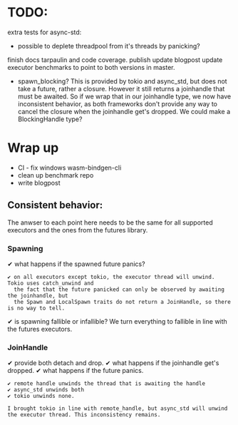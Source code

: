 # TODO:

extra tests for async-std:

  - possible to deplete threadpool from it's threads by panicking?

finish docs
tarpaulin and code coverage.
publish
update blogpost
update executor benchmarks to point to both versions in master.

- spawn_blocking? This is provided by tokio and async_std, but does not take a future, rather a closure.
  However it still returns a joinhandle that must be awaited. So if we wrap that in our joinhandle type,
  we now have inconsistent behavior, as both frameworks don't provide any way to cancel the closure when
  the joinhandle get's dropped. We could make a BlockingHandle type?

# Wrap up

- CI - fix windows wasm-bindgen-cli
- clean up benchmark repo
- write blogpost

## Consistent behavior:

The anwser to each point here needs to be the same for all supported executors and the ones from the futures library.

### Spawning

  ✔ what happens if the spawned future panics?

    ✔ on all executors except tokio, the executor thread will unwind. Tokio uses catch_unwind and
      the fact that the future panicked can only be observed by awaiting the joinhandle, but
      the Spawn and LocalSpawn traits do not return a JoinHandle, so there is no way to tell.

  ✔ is spawning fallible or infallible?
     We turn everything to fallible in line with the futures executors.

### JoinHandle

  ✔ provide both detach and drop.
  ✔ what happens if the joinhandle get's dropped.
  ✔ what happens if the future panics.

    ✔ remote handle unwinds the thread that is awaiting the handle
    ✔ async_std unwinds both
    ✔ tokio unwinds none.

    I brought tokio in line with remote_handle, but async_std will unwind the executor thread. This inconsistency remains.
